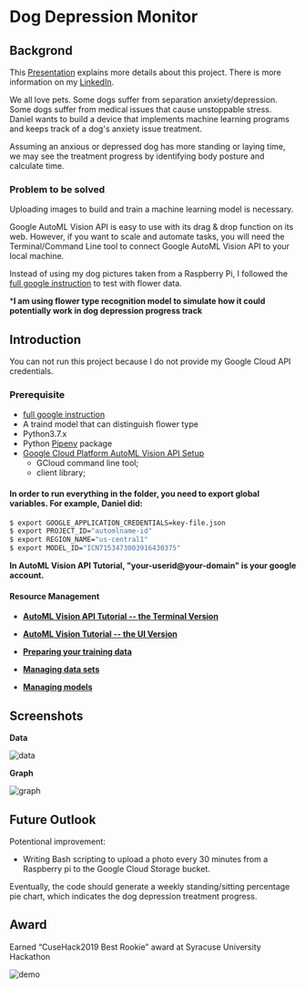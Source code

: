 # **Dog Depression Monitor**

## **Backgrond**

This [Presentation](https://www.youtube.com/watch?v=cR2Uhl·jnNu0&t=500s) explains more details about this project. There is more information on my [LinkedIn](https://www.linkedin.com/in/zezhengjiang/).

We all love pets. Some dogs suffer from separation anxiety/depression. Some dogs suffer from medical issues that cause unstoppable stress. Daniel wants to build a device that implements machine learning programs and keeps track of a dog's anxiety issue treatment. 

Assuming an anxious or depressed dog has more standing or laying time, we may see the treatment progress by identifying body posture and calculate time.

### Problem to be solved
Uploading images to build and train a machine learning model is necessary.

Google AutoML Vision API is easy to use with its drag & drop function on its web. However, if you want to scale and automate tasks, you will need the Terminal/Command Line tool to connect Google AutoML Vision API to your local machine. 

Instead of using my dog pictures taken from a Raspberry Pi, I followed the [full google instruction](https://cloud.google.com/vision/automl/docs/before-you-begin) to test with flower data. 

***I am using flower type recognition model to simulate how it could potentially work in dog depression progress track**

## Introduction

You can not run this project because I do not provide my Google Cloud API credentials. 

### Prerequisite
- [full google instruction](https://cloud.google.com/vision/automl/docs/before-you-begin)
- A traind model that can distinguish flower type
- Python3.7.x
- Python [Pipenv](https://pipenv.pypa.io/en/latest/) package 
- [Google Cloud Platform AutoML Vision API Setup](https://cloud.google.com/vision/automl/docs/tutorial?authuser=0) 
    - GCloud command line tool;
    - client library;

#### In order to run everything in the folder, you need to export global variables. For example, Daniel did: ####
```bash
$ export GOOGLE_APPLICATION_CREDENTIALS=key-file.json
$ export PROJECT_ID="automlname-id"
$ export REGION_NAME="us-central1" 
$ export MODEL_ID="ICN7153473003916430375" 
```

**In AutoML Vision API Tutorial, "your-userid@your-domain" is your google account.**

#### Resource Management ####
- **[AutoML Vision API Tutorial -- the Terminal Version](https://cloud.google.com/vision/automl/docs/tutorial?authuser=0)**   

- **[AutoML Vision Tutorial -- the UI Version](https://codelabs.developers.google.com/codelabs/cloud-automl-vision-intro/index.html?index=..%2F..index#0)**  

- **[Preparing your training data](https://cloud.google.com/vision/automl/docs/prepare?authuser=0)** 

- **[Managing data sets](https://cloud.google.com/vision/automl/docs/datasets?authuser=0#create-dataset)**

- **[Managing models](https://cloud.google.com/vision/automl/docs/models?authuser=0#get-operation)**

## Screenshots 
**Data**

![data](https://user-images.githubusercontent.com/35544956/82737677-989c9b00-9ce7-11ea-894b-8396a33f3831.jpg)

**Graph**

![graph](https://user-images.githubusercontent.com/35544956/82737943-2af16e80-9ce9-11ea-99ef-0f2c5a4194b0.jpg)

## Future Outlook
Potentional improvement:    
- Writing Bash scripting to upload a photo every 30 minutes from a Raspberry pi to the Google Cloud Storage bucket. 

Eventually, the code should generate a weekly standing/sitting percentage pie chart, which indicates the dog depression treatment progress. 

## Award 
Earned “CuseHack2019 Best Rookie” award at Syracuse University Hackathon

![demo](https://user-images.githubusercontent.com/35544956/82737584-e8c72d80-9ce6-11ea-97ad-406da0aa8c4a.jpg)

